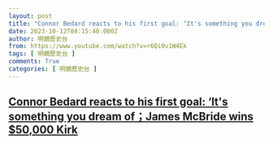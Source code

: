 ```yaml
---
layout: post
title: "Connor Bedard reacts to his first goal: ‘It's something you dream of；James McBride wins $50,000 Kirk"
date: 2023-10-12T04:15:40.000Z
author: 明鏡歷史台
from: https://www.youtube.com/watch?v=r6Qi0v1W4Ek
tags: [ 明鏡歷史台 ]
comments: True
categories: [ 明鏡歷史台 ]
---
```

<!--1697084140000-->
[Connor Bedard reacts to his first goal: ‘It's something you dream of；James McBride wins $50,000 Kirk](https://www.youtube.com/watch?v=r6Qi0v1W4Ek)
------

<div>

</div>
